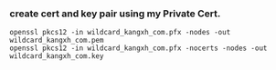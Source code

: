 ### create cert and key pair using my Private Cert. 

    openssl pkcs12 -in wildcard_kangxh_com.pfx -nodes -out wildcard_kangxh_com.pem
    openssl pkcs12 -in wildcard_kangxh_com.pfx -nocerts -nodes -out wildcard_kangxh_com.key
